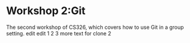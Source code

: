 # Workshop 2:Git

The second workshop of CS326, which covers how to use Git in a group setting.
edit edit 1 2 3
more text for clone 2
